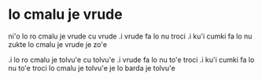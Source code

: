# lo cmalu je vrude
ni'o lo ro cmalu je vrude cu vrude  .i vrude fa lo nu troci  .i ku'i cumki fa lo nu zukte lo cmalu je vrude je zo'e

.i lo ro cmalu je tolvu'e cu tolvu'e  .i vrude fa lo nu to'e troci  .i ku'i cumki fa lo nu to'e troci lo cmalu je tolvu'e je lo barda je tolvu'e
